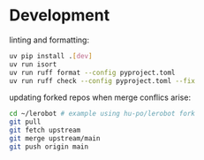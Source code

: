 # Development

linting and formatting:

```bash
uv pip install .[dev]
uv run isort
uv run ruff format --config pyproject.toml
uv run ruff check --config pyproject.toml --fix
```

updating forked repos when merge conflics arise:

```bash
cd ~/lerobot # example using hu-po/lerobot fork
git pull
git fetch upstream
git merge upstream/main
git push origin main
```